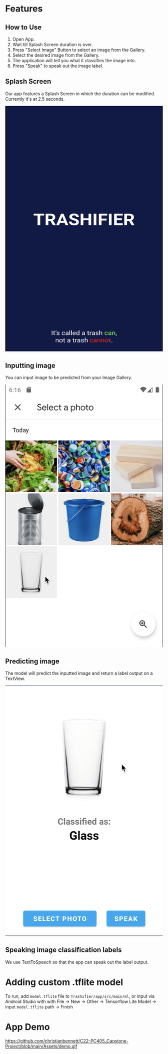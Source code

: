 # Features

## How to Use

1. Open App.
2. Wait till Splash Screen duration is over.
3. Press "Select Image" Button to select an image from the Gallery.
4. Select the desired image from the Gallery.
5. The application will tell you what it classifies the image into.
6. Press "Speak" to speak out the image label.

## Splash Screen

Our app features a Splash Screen in which the duration can be modified. Currently it's at 2.5 seconds.

![Splash Screen](https://github.com/christianbennett/C22-PC405_Capstone-Project/blob/main/Assets/splash.png)

## Inputting image

You can input image to be predicted from your Image Gallery.

![Input Image Screen](https://github.com/christianbennett/C22-PC405_Capstone-Project/blob/main/Assets/image.png)

## Predicting image

The model will predict the inputted image and return a label output on a TextView.

![Prediction Screen](https://github.com/christianbennett/C22-PC405_Capstone-Project/blob/main/Assets/predict.png)

## Speaking image classification labels

We use TextToSpeech so that the app can speak out the label output.

# Adding custom .tflite model

To run, add `model.tflite` file to `Trashifier/app/src/main/ml`, or input via Android Studio with with File -> New -> Other -> Tensorflow Lite Model -> input `model.tflite` path -> Finish

# App Demo

https://github.com/christianbennett/C22-PC405_Capstone-Project/blob/main/Assets/demo.gif
